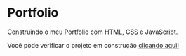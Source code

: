 # Portfolio
 Construindo o meu Portfolio com HTML, CSS e JavaScript.

 Você pode verificar o projeto em construção <a href="https://github.com/euukc" target="_blank">clicando aqui!</a>
